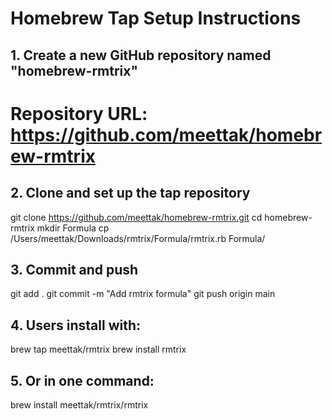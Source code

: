 # Homebrew Tap Setup Instructions

## 1. Create a new GitHub repository named "homebrew-rmtrix"
#    Repository URL: https://github.com/meettak/homebrew-rmtrix

## 2. Clone and set up the tap repository
git clone https://github.com/meettak/homebrew-rmtrix.git
cd homebrew-rmtrix
mkdir Formula
cp /Users/meettak/Downloads/rmtrix/Formula/rmtrix.rb Formula/

## 3. Commit and push
git add .
git commit -m "Add rmtrix formula"
git push origin main

## 4. Users install with:
brew tap meettak/rmtrix
brew install rmtrix

## 5. Or in one command:
brew install meettak/rmtrix/rmtrix
